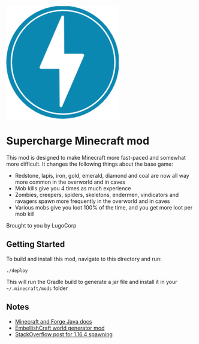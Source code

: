 <img src="src/main/resources/supercharge.png" width="300"/>

# Supercharge Minecraft mod
This mod is designed to make Minecraft more fast-paced and somewhat more difficult. It changes the following things about the base game:
- Redstone, lapis, iron, gold, emerald, diamond and coal are now all way more common in the overworld and in caves
- Mob kills give you 4 times as much experience
- Zombies, creepers, spiders, skeletons, endermen, vindicators and ravagers spawn more frequently in the overworld and in caves
- Various mobs give you loot 100% of the time, and you get more loot per mob kill

Brought to you by LugoCorp

## Getting Started
To build and install this mod, navigate to this directory and run:
```
./deploy
```

This will run the Gradle build to generate a jar file and install it in your `~/.minecraft/mods` folder

## Notes
- [Minecraft and Forge Java docs](https://nekoyue.github.io/ForgeJavaDocs-NG)
- [EmbellishCraft world generator mod](https://github.com/MapperTV/embellishcraft)
- [StackOverflow post for 1.16.4 spawning](https://stackoverflow.com/questions/65262017/modify-mob-spawn-rates-in-a-forge-minecraft-mod-1-16)

